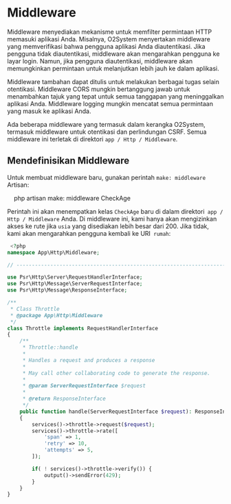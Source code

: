 # Middleware

Middleware menyediakan mekanisme untuk memfilter permintaan HTTP memasuki aplikasi Anda. Misalnya, O2System menyertakan middleware yang memverifikasi bahwa pengguna aplikasi Anda diautentikasi. Jika pengguna tidak diautentikasi, middleware akan mengarahkan pengguna ke layar login. Namun, jika pengguna diautentikasi, middleware akan memungkinkan permintaan untuk melanjutkan lebih jauh ke dalam aplikasi.

Middleware tambahan dapat ditulis untuk melakukan berbagai tugas selain otentikasi. Middleware CORS mungkin bertanggung jawab untuk menambahkan tajuk yang tepat untuk semua tanggapan yang meninggalkan aplikasi Anda. Middleware logging mungkin mencatat semua permintaan yang masuk ke aplikasi Anda.

Ada beberapa middleware yang termasuk dalam kerangka O2System, termasuk middleware untuk otentikasi dan perlindungan CSRF. Semua middleware ini terletak di direktori `app / Http / Middleware`.


## Mendefinisikan Middleware

Untuk membuat middleware baru, gunakan perintah `make: middleware` Artisan:

    php artisan make: middleware CheckAge

Perintah ini akan menempatkan kelas `CheckAge` baru di dalam direktori` app / Http / Middleware` Anda. Di middleware ini, kami hanya akan mengizinkan akses ke rute jika `usia` yang disediakan lebih besar dari 200. Jika tidak, kami akan mengarahkan pengguna kembali ke URI` rumah`:

```php
 <?php
namespace App\Http\Middleware;

// ------------------------------------------------------------------------

use Psr\Http\Server\RequestHandlerInterface;
use Psr\Http\Message\ServerRequestInterface;
use Psr\Http\Message\ResponseInterface;

/**
 * Class Throttle
 * @package App\Http\Middleware
 */
class Throttle implements RequestHandlerInterface
{
    /**
     * Throttle::handle
     *
     * Handles a request and produces a response
     *
     * May call other collaborating code to generate the response.
     *
     * @param ServerRequestInterface $request
     *
     * @return ResponseInterface
     */
    public function handle(ServerRequestInterface $request): ResponseInterface
    {
        services()->throttle->request($request);
        services()->throttle->rate([
            'span' => 1,
            'retry' => 10,
            'attempts' => 5,
        ]);

        if( ! services()->throttle->verify()) {
            output()->sendError(429);
        }
    }
}
```
